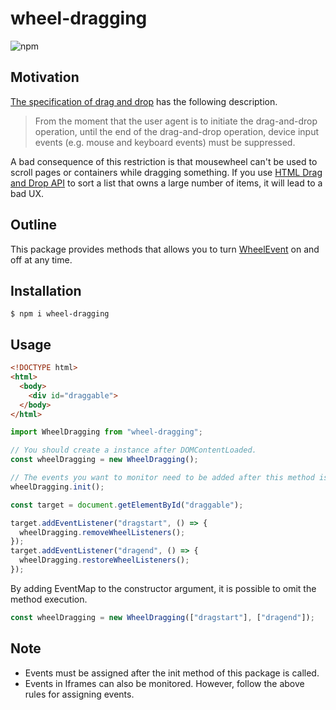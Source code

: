 # wheel-dragging

![npm](https://img.shields.io/npm/v/wheel-dragging)

## Motivation

[The specification of drag and drop](https://html.spec.whatwg.org/multipage/dnd.html#drag-and-drop-processing-model) has the following description.

> From the moment that the user agent is to initiate the drag-and-drop operation, until the end of the drag-and-drop operation, device input events (e.g. mouse and keyboard events) must be suppressed.

A bad consequence of this restriction is that mousewheel can't be used to scroll pages or containers while dragging something.
If you use [HTML Drag and Drop API](https://developer.mozilla.org/en-US/docs/Web/API/HTML_Drag_and_Drop_API) to sort a list that owns a large number of items, it will lead to a bad UX.

## Outline

This package provides methods that allows you to turn [WheelEvent](https://developer.mozilla.org/ja/docs/Web/API/WheelEvent) on and off at any time.

## Installation

```
$ npm i wheel-dragging
```

## Usage

```html
<!DOCTYPE html>
<html>
  <body>
    <div id="draggable">
  </body>
</html>
```

```js
import WheelDragging from "wheel-dragging";

// You should create a instance after DOMContentLoaded.
const wheelDragging = new WheelDragging();

// The events you want to monitor need to be added after this method is called.
wheelDragging.init();

const target = document.getElementById("draggable");

target.addEventListener("dragstart", () => {
  wheelDragging.removeWheelListeners();
});
target.addEventListener("dragend", () => {
  wheelDragging.restoreWheelListeners();
});
```

By adding EventMap to the constructor argument, it is possible to omit the method execution.

```js
const wheelDragging = new WheelDragging(["dragstart"], ["dragend"]);
```

## Note

- Events must be assigned after the init method of this package is called.
- Events in Iframes can also be monitored. However, follow the above rules for assigning events.
